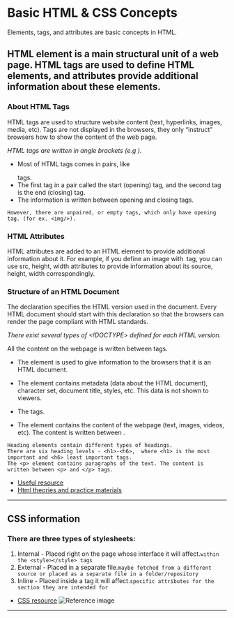 # Basic HTML & CSS Concepts 

Elements, tags, and attributes are basic concepts in HTML.

## HTML element is a main structural unit of a web page. HTML tags are used to define HTML elements, and attributes provide additional information about these elements.

### About HTML Tags

HTML tags are used to structure website content (text, hyperlinks, images, media, etc). 
Tags are not displayed in the browsers, they only “instruct” browsers how to show the content of the web page.

*HTML tags are written in angle brackets (e.g <html>).*

- Most of HTML tags comes in pairs, like <p> </p> tags. 
- The first tag in a pair called the start (opening) tag, and the second tag is the end (closing) tag. 
- The information is written between opening and closing tags.

``` 
However, there are unpaired, or empty tags, which only have opening tag. (for ex. <img/>).
```


### HTML Attributes
HTML attributes are added to an HTML element to provide additional information about it. 
For example, if you define an image with <img/> tag, you can use src, height, width attributes to provide information about its source, height, width correspondingly.


### Structure of an HTML Document
The <!DOCTYPE html> declaration specifies the HTML version used in the document. 
Every HTML document should start with this declaration so that the browsers can render the page compliant with HTML standards.

*There exist several types of <!DOCTYPE> defined for each HTML version.*

All the content on the webpage is written between <html> </html> tags.
- The <html> element is used to give information to the browsers that it is an HTML document.

- The <head> element contains metadata (data about the HTML document), character set, document title, styles, etc. This data is not shown to viewers.

- The <title> displays the title of the website in the browser tab when the page is loaded. The title is written between <title> </title> tags.

- The <body> element contains the content of the webpage (text, images, videos, etc). The content is written between <body> </body>.

```
Heading elements contain different types of headings. 
There are six heading levels - <h1>-<h6>,  where <h1> is the most important and <h6> least important tags.
The <p> element contains paragraphs of the text. The content is written between <p> and </p> tags.
 ```
- [Useful resource](https://html.com/wp-content/uploads/html-cheat-sheet.pdf)
- [Html theories and practice materials](https://www.tutorialspoint.com/html/index.htm)
---------------------

## CSS information
### There are three types of stylesheets:
1. Internal - Placed right on the page whose interface it will affect.`within the <style></style> tags`
2. External - Placed in a separate file.`maybe fetched from a different source or placed as a separate file in a folder/repository`
3. Inline - Placed inside a tag it will affect.`specific attributes for the section they are intended for`

- [CSS resource](https://developer.mozilla.org/en-US/docs/Learn/Getting_started_with_the_web/CSS_basics)
 ![Reference image](https://developer.mozilla.org/en-US/docs/Learn/Getting_started_with_the_web/CSS_basics/css-declaration-small.png)
---------------------
 
